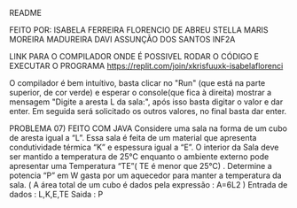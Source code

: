 README 

FEITO POR:
ISABELA FERREIRA FLORENCIO DE ABREU 
STELLA MARIS MOREIRA MADUREIRA
DAVI ASSUNÇÃO DOS SANTOS 
INF2A

LINK PARA O COMPILADOR ONDE É POSSIVEL RODAR O CÓDIGO E EXECUTAR O PROGRAMA
https://replit.com/join/xkrisfuuxk-isabelaflorenci

O compilador é bem intuítivo, basta clicar no "Run" (que está na parte superior, de cor verde) e esperar o console(que fica à direita) mostrar a mensagem 
"Digite a aresta L da sala:", após isso basta digitar o valor e dar enter. Em seguida será solicitado os outros valores, no final basta dar enter.


PROBLEMA 07) FEITO COM JAVA
Considere uma sala na forma de um cubo de aresta igual a “L”. Essa sala é feita de um material que
apresenta condutividade térmica “K” e espessura igual a “E”. O interior da Sala deve ser mantido a
temperatura de 25°C enquanto o ambiente externo pode apresentar uma Temperatura “TE”( TE é
menor que 25°C) . Determine a potencia “P” em W gasta por um aquecedor para manter a
temperatura da sala.
( A área total de um cubo é dados pela expressão : A=6L2
)
Entrada de dados : L,K,E,TE
Saida : P 

